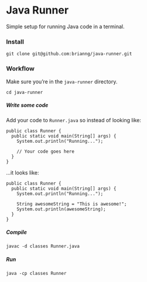 # Java Runner

Simple setup for running Java code in a terminal.

### Install

```
git clone git@github.com:brianng/java-runner.git
```

### Workflow

Make sure you’re in the `java-runner` directory.

```
cd java-runner
```

##### Write some code

Add your code to `Runner.java` so instead of looking like:

```
public class Runner {
  public static void main(String[] args) {
    System.out.println("Running...");

    // Your code goes here
  }
}
```

...it looks like:

```
public class Runner {
  public static void main(String[] args) {
    System.out.println("Running...");

    String awesomeString = "This is awesome!";
    System.out.println(awesomeString);
  }
}
```

##### Compile

```
javac -d classes Runner.java
```

##### Run

```
java -cp classes Runner
```

